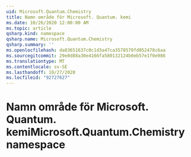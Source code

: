 ```yaml
---
uid: Microsoft.Quantum.Chemistry
title: Namn område för Microsoft. Quantum. kemi
ms.date: 10/26/2020 12:00:00 AM
ms.topic: article
qsharp.kind: namespace
qsharp.name: Microsoft.Quantum.Chemistry
qsharp.summary: ''
ms.openlocfilehash: da83651637c0c1d3a47ca3578570fd052478c6aa
ms.sourcegitcommit: 29e0d88a30e4166fa580132124b0eb57e1f0e986
ms.translationtype: MT
ms.contentlocale: sv-SE
ms.lasthandoff: 10/27/2020
ms.locfileid: "92727627"
---
```

# <a name="microsoftquantumchemistry-namespace"></a><span data-ttu-id="4b79c-102">Namn område för Microsoft. Quantum. kemi</span><span class="sxs-lookup"><span data-stu-id="4b79c-102">Microsoft.Quantum.Chemistry namespace</span></span>




